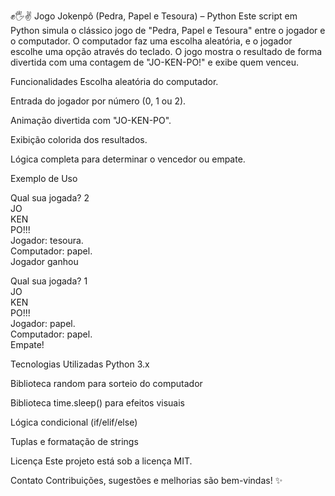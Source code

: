 ✊🖐✌️ Jogo Jokenpô (Pedra, Papel e Tesoura) – Python
Este script em Python simula o clássico jogo de "Pedra, Papel e Tesoura" entre o jogador e o computador. O computador faz uma escolha aleatória, e o jogador escolhe uma opção através do teclado. O jogo mostra o resultado de forma divertida com uma contagem de "JO-KEN-PO!" e exibe quem venceu.

Funcionalidades
Escolha aleatória do computador.

Entrada do jogador por número (0, 1 ou 2).

Animação divertida com "JO-KEN-PO".

Exibição colorida dos resultados.

Lógica completa para determinar o vencedor ou empate.

Exemplo de Uso

Qual sua jogada? 2  
JO  
KEN  
PO!!!  
Jogador: tesoura.  
Computador: papel.  
Jogador ganhou

Qual sua jogada? 1  
JO  
KEN  
PO!!!  
Jogador: papel.  
Computador: papel.  
Empate!


Tecnologias Utilizadas
Python 3.x

Biblioteca random para sorteio do computador

Biblioteca time.sleep() para efeitos visuais

Lógica condicional (if/elif/else)

Tuplas e formatação de strings


Licença
Este projeto está sob a licença MIT.

Contato
Contribuições, sugestões e melhorias são bem-vindas! ✨
